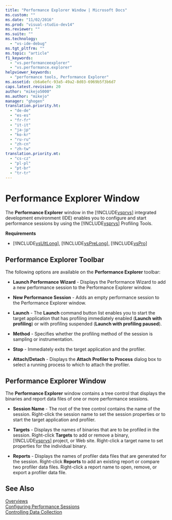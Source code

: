 ```yaml
---
title: "Performance Explorer Window | Microsoft Docs"
ms.custom: ""
ms.date: "11/02/2016"
ms.prod: "visual-studio-dev14"
ms.reviewer: ""
ms.suite: ""
ms.technology: 
  - "vs-ide-debug"
ms.tgt_pltfrm: ""
ms.topic: "article"
f1_keywords: 
  - "vs.performanceexplorer"
  - "vs.performance.explorer"
helpviewer_keywords: 
  - "performance tools, Performance Explorer"
ms.assetid: cb6a6efc-93a5-49a2-8d03-6969b5f3b6d7
caps.latest.revision: 20
author: "mikejo5000"
ms.author: "mikejo"
manager: "ghogen"
translation.priority.ht: 
  - "de-de"
  - "es-es"
  - "fr-fr"
  - "it-it"
  - "ja-jp"
  - "ko-kr"
  - "ru-ru"
  - "zh-cn"
  - "zh-tw"
translation.priority.mt: 
  - "cs-cz"
  - "pl-pl"
  - "pt-br"
  - "tr-tr"
---
```

# Performance Explorer Window
The **Performance Explorer** window in the [!INCLUDE[vsprvs](../code-quality/includes/vsprvs_md.md)] integrated development environment (IDE) enables you to configure and start performance sessions by using the [!INCLUDE[vsprvs](../code-quality/includes/vsprvs_md.md)] Profiling Tools.  
  
 **Requirements**  
  
-   [!INCLUDE[vsUltLong](../code-quality/includes/vsultlong_md.md)], [!INCLUDE[vsPreLong](../code-quality/includes/vsprelong_md.md)], [!INCLUDE[vsPro](../code-quality/includes/vspro_md.md)]  
  
## Performance Explorer Toolbar  
 The following options are available on the **Performance Explorer** toolbar:  
  
-   **Launch Performance Wizard** - Displays the Performance Wizard to add a new performance session to the Performance Explorer window.  
  
-   **New Performance Session** - Adds an empty performance session to the Performance Explorer window.  
  
-   **Launch** - The **Launch** command button list enables you to start the target application that has profiling immediately enabled (**Launch with profiling**) or with profiling suspended (**Launch with profiling paused**).  
  
-   **Method** - Specifies whether the profiling method of the session is sampling or instrumentation.  
  
-   **Stop** - Immediately exits the target application and the profiler.  
  
-   **Attach/Detach** - Displays the **Attach Profiler to Process** dialog box to select a running process to which to attach the profiler.  
  
## Performance Explorer Window  
 The **Performance Explorer** window contains a tree control that displays the binaries and report data files of one or more performance sessions.  
  
-   **Session Name** - The root of the tree control contains the name of the session. Right-click the session name to set the session properties or to start the target application and profiler.  
  
-   **Targets** - Displays the names of binaries that are to be profiled in the session. Right-click **Targets** to add or remove a binary, [!INCLUDE[vsprvs](../code-quality/includes/vsprvs_md.md)] project, or Web site. Right-click a target name to set properties for the individual binary.  
  
-   **Reports** - Displays the names of profiler data files that are generated for the session. Right-click **Reports** to add an existing report or compare two profiler data files. Right-click a report name to open, remove, or export a profiler data file.  
  
## See Also  
 [Overviews](../profiling/overviews-performance-tools.md)   
 [Configuring Performance Sessions](../profiling/configuring-performance-sessions.md)   
 [Controlling Data Collection](../profiling/controlling-data-collection.md)